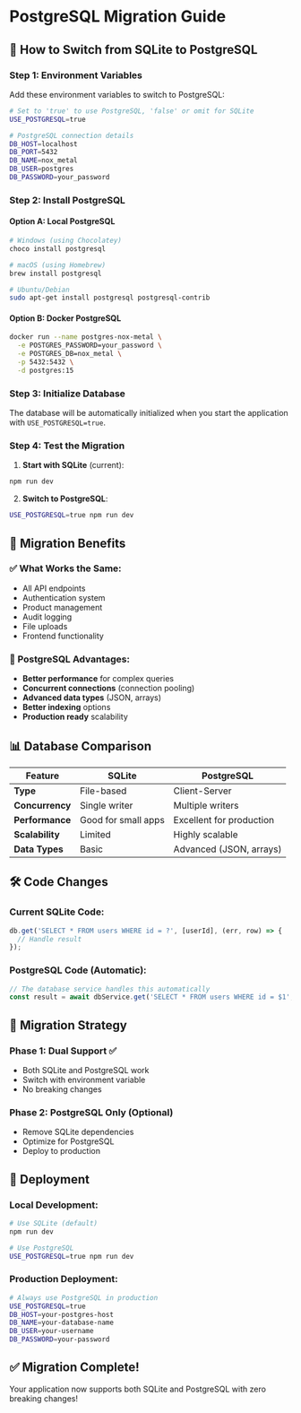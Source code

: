# PostgreSQL Migration Guide

## 🚀 How to Switch from SQLite to PostgreSQL

### **Step 1: Environment Variables**

Add these environment variables to switch to PostgreSQL:

```bash
# Set to 'true' to use PostgreSQL, 'false' or omit for SQLite
USE_POSTGRESQL=true

# PostgreSQL connection details
DB_HOST=localhost
DB_PORT=5432
DB_NAME=nox_metal
DB_USER=postgres
DB_PASSWORD=your_password
```

### **Step 2: Install PostgreSQL**

#### **Option A: Local PostgreSQL**
```bash
# Windows (using Chocolatey)
choco install postgresql

# macOS (using Homebrew)
brew install postgresql

# Ubuntu/Debian
sudo apt-get install postgresql postgresql-contrib
```

#### **Option B: Docker PostgreSQL**
```bash
docker run --name postgres-nox-metal \
  -e POSTGRES_PASSWORD=your_password \
  -e POSTGRES_DB=nox_metal \
  -p 5432:5432 \
  -d postgres:15
```

### **Step 3: Initialize Database**

The database will be automatically initialized when you start the application with `USE_POSTGRESQL=true`.

### **Step 4: Test the Migration**

1. **Start with SQLite** (current):
```bash
npm run dev
```

2. **Switch to PostgreSQL**:
```bash
USE_POSTGRESQL=true npm run dev
```

## 🔄 Migration Benefits

### **✅ What Works the Same:**
- All API endpoints
- Authentication system
- Product management
- Audit logging
- File uploads
- Frontend functionality

### **🚀 PostgreSQL Advantages:**
- **Better performance** for complex queries
- **Concurrent connections** (connection pooling)
- **Advanced data types** (JSON, arrays)
- **Better indexing** options
- **Production ready** scalability

## 📊 Database Comparison

| Feature | SQLite | PostgreSQL |
|---------|--------|------------|
| **Type** | File-based | Client-Server |
| **Concurrency** | Single writer | Multiple writers |
| **Performance** | Good for small apps | Excellent for production |
| **Scalability** | Limited | Highly scalable |
| **Data Types** | Basic | Advanced (JSON, arrays) |

## 🛠️ Code Changes

### **Current SQLite Code:**
```typescript
db.get('SELECT * FROM users WHERE id = ?', [userId], (err, row) => {
  // Handle result
});
```

### **PostgreSQL Code (Automatic):**
```typescript
// The database service handles this automatically
const result = await dbService.get('SELECT * FROM users WHERE id = $1', [userId]);
```

## 🎯 Migration Strategy

### **Phase 1: Dual Support** ✅
- Both SQLite and PostgreSQL work
- Switch with environment variable
- No breaking changes

### **Phase 2: PostgreSQL Only** (Optional)
- Remove SQLite dependencies
- Optimize for PostgreSQL
- Deploy to production

## 🚀 Deployment

### **Local Development:**
```bash
# Use SQLite (default)
npm run dev

# Use PostgreSQL
USE_POSTGRESQL=true npm run dev
```

### **Production Deployment:**
```bash
# Always use PostgreSQL in production
USE_POSTGRESQL=true
DB_HOST=your-postgres-host
DB_NAME=your-database-name
DB_USER=your-username
DB_PASSWORD=your-password
```

## ✅ Migration Complete!

Your application now supports both SQLite and PostgreSQL with zero breaking changes! 